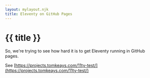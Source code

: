 ```yaml
---
layout: mylayout.njk
title: Eleventy on GitHub Pages
---
```

# {{ title }}

So, we're trying to see how hard it is to get Eleventy running in GitHub pages. 

See [https://projects.tomkeays.com/11ty-test/](https://projects.tomkeays.com/11ty-test/)